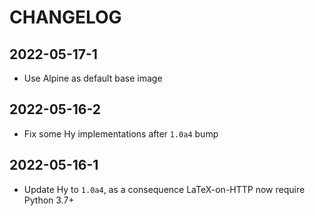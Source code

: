 # CHANGELOG

## 2022-05-17-1

* Use Alpine as default base image

## 2022-05-16-2

* Fix some Hy implementations after `1.0a4` bump 

## 2022-05-16-1

* Update Hy to `1.0a4`, as a consequence LaTeX-on-HTTP now require Python 3.7+
